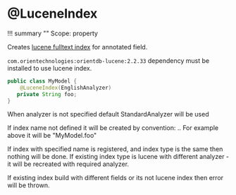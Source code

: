 # @LuceneIndex

!!! summary ""
    Scope: property

Creates [lucene fulltext index](http://orientdb.com/docs/last/Full-Text-Index.html) for annotated field.

`com.orientechnologies:orientdb-lucene:2.2.33` dependency must be installed to use lucene index.

```java
public class MyModel {
    @LuceneIndex(EnglishAnalyzer)
   private String foo;
}
```

When analyzer is not specified default StandardAnalyzer will be used

If index name not defined it will be created by convention: <class name>.<field name>.
For example above it will be "MyModel.foo"

If index with specified name is registered, and index type is the same then nothing will be done.
If existing index type is lucene with different analyzer - it will be recreated with required analyzer.

If existing index build with different fields or its not lucene index then error will be thrown.  
